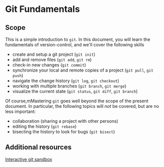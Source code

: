 # Git Fundamentals

## Scope
This is a simple introduction to `git`.
In this document, you will learn the fundamentals of version-control, and we'll cover the following skills

- create and setup a git project (`git init`)
- add and remove files (`git add`, `git rm`)
- check-in new changes (`git commit`)
- synchronize your local and remote copies of a project (`git pull`, `git push`)
- navigate the change history (`git log`, `git checkout`)
- working with multiple branches (`git branch`, `git merge`)
- visualize the current state (`git status`, `git diff`, `git branch`)

Of course,mMastering `git` goes well beyond the scope of the present document.
In particular, the following topics will *not* be covered, but are no less important:

- collaboration (sharing a project with other persons)
- editing the history (`git rebase`)
- bisecting the history to look for bugs (`git bisect`)


## Additional resources
[Interactive git sandbox](https://git-school.github.io/visualizing-git/)
